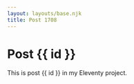 ```yaml
---
layout: layouts/base.njk
title: Post 1708
---
```


# Post {{ id }}

This is post {{ id }} in my Eleventy project.
